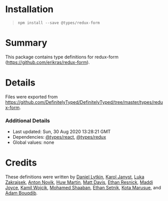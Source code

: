 # Installation
> `npm install --save @types/redux-form`

# Summary
This package contains type definitions for redux-form (https://github.com/erikras/redux-form).

# Details
Files were exported from https://github.com/DefinitelyTyped/DefinitelyTyped/tree/master/types/redux-form.

### Additional Details
 * Last updated: Sun, 30 Aug 2020 13:28:21 GMT
 * Dependencies: [@types/react](https://npmjs.com/package/@types/react), [@types/redux](https://npmjs.com/package/@types/redux)
 * Global values: none

# Credits
These definitions were written by [Daniel Lytkin](https://github.com/aikoven), [Karol Janyst](https://github.com/LKay), [Luka Zakrajsek](https://github.com/bancek), [Anton Novik](https://github.com/tehbi4), [Huw Martin](https://github.com/huwmartin), [Matt Davis](https://github.com/m-b-davis), [Ethan Resnick](https://github.com/ethanresnick), [Maddi Joyce](https://github.com/maddijoyce), [Kamil Wojcik](https://github.com/smifun), [Mohamed Shaaban](https://github.com/mshaaban088), [Ethan Setnik](https://github.com/esetnik), [Kota Marusue](https://github.com/mrsekut), and [Adam Bouqdib](https://github.com/abemedia).
